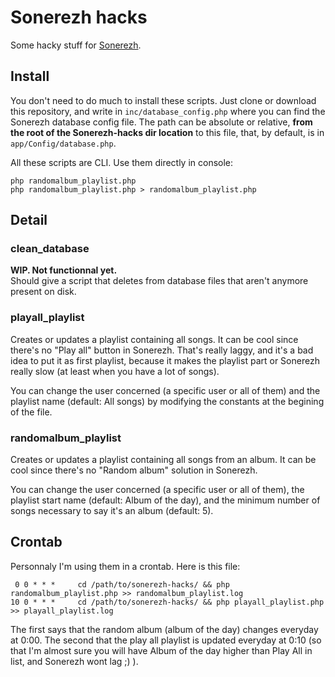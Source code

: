 Sonerezh hacks
==============

Some hacky stuff for [Sonerezh](https://sonerezh.bzh).


Install
-------

You don't need to do much to install these scripts. Just clone or download this repository, and write in `inc/database_config.php` where you can find the Sonerezh database config file. The path can be absolute or relative, **from the root of the Sonerezh-hacks dir location** to this file, that, by default, is in `app/Config/database.php`.

All these scripts are CLI. Use them directly in console:

    php randomalbum_playlist.php
    php randomalbum_playlist.php > randomalbum_playlist.php


Detail
------

### clean_database

**WIP. Not functionnal yet.**  
Should give a script that deletes from database files that aren't anymore present on disk.

### playall_playlist

Creates or updates a playlist containing all songs. It can be cool since there's no "Play all" button in Sonerezh. That's really laggy, and it's a bad idea to put it as first playlist, because it makes the playlist part or Sonerezh really slow (at least when you have a lot of songs).

You can change the user concerned (a specific user or all of them) and the playlist name (default: All songs) by modifying the constants at the begining of the file.

### randomalbum_playlist

Creates or updates a playlist containing all songs from an album. It can be cool since there's no "Random album" solution in Sonerezh.

You can change the user concerned (a specific user or all of them), the playlist start name (default: Album of the day), and the minimum number of songs necessary to say it's an album (default: 5).

Crontab
-------

Personnaly I'm using them in a crontab. Here is this file:

     0 0 * * *     cd /path/to/sonerezh-hacks/ && php randomalbum_playlist.php >> randomalbum_playlist.log
    10 0 * * *     cd /path/to/sonerezh-hacks/ && php playall_playlist.php >> playall_playlist.log

The first says that the random album (album of the day) changes everyday at 0:00. The second that the play all playlist is updated everyday at 0:10 (so that I'm almost sure you will have Album of the day higher than Play All in list, and Sonerezh wont lag ;) ).
